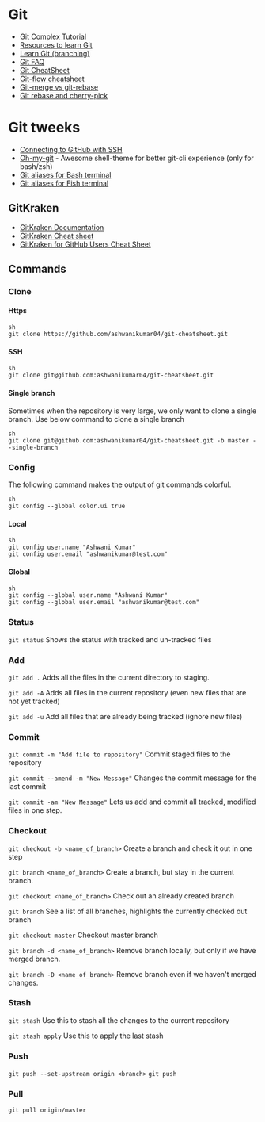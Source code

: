 # Git
- [Git Complex Tutorial](https://githowto.com/ru)
- [Resources to learn Git](http://try.github.io/)
- [Learn Git (branching)](https://learngitbranching.js.org/)
- [Git FAQ](https://github.com/k88hudson/git-flight-rules/blob/master/README_ru.md)
- [Git CheatSheet](https://services.github.com/on-demand/downloads/github-git-cheat-sheet/)
- [Git-flow cheatsheet](http://danielkummer.github.io/git-flow-cheatsheet/index.ru_RU.html)
- [Git-merge vs git-rebase](https://webdevkin.ru/posts/raznoe/izuchaem-git-merge-vs-rebase-dlya-nachinayushhix)
- [Git rebase and cherry-pick](https://toster.ru/q/28207)


# Git tweeks
- [Connecting to GitHub with SSH](https://help.github.com/en/articles/connecting-to-github-with-ssh)
- [Oh-my-git](https://github.com/arialdomartini/oh-my-git) - Awesome shell-theme for better git-cli experience (only for bash/zsh)
- [Git aliases for Bash terminal](https://github.com/sdcorp/dotfiles)
- [Git aliases for Fish terminal](https://github.com/jhillyerd/plugin-git)



## GitKraken
- [GitKraken Documentation](https://support.gitkraken.com)
- [GitKraken Cheat sheet](https://www.gitkraken.com/downloads/gitkraken-cheat-sheet-219.pdf)
- [GitKraken for GitHub Users Cheat Sheet](https://www.gitkraken.com/downloads/gitkraken-for-github-cheat-sheet-28sept2017.pdf)

## Commands

### Clone

#### Https

```
sh
git clone https://github.com/ashwanikumar04/git-cheatsheet.git
```

#### SSH

```
sh
git clone git@github.com:ashwanikumar04/git-cheatsheet.git

```
#### Single branch
Sometimes when the repository is very large, we only want to clone a single branch. Use below command to clone a single branch
```
sh
git clone git@github.com:ashwanikumar04/git-cheatsheet.git -b master --single-branch

```

### Config

The following command makes the output of git commands colorful.
```
sh
git config --global color.ui true
```

#### Local

```
sh
git config user.name "Ashwani Kumar"
git config user.email "ashwanikumar@test.com"
```

#### Global


```
sh
git config --global user.name "Ashwani Kumar"
git config --global user.email "ashwanikumar@test.com"
```

### Status

`git status` Shows the status with tracked and un-tracked files

### Add

```git add .``` Adds all the files in the current directory to staging.

```git add -A``` Adds all files in the current repository (even new files that are not yet tracked)

```git add -u```  Add all files that are already being tracked (ignore new files)

### Commit

`git commit -m "Add file to repository"` Commit staged files to the repository

`git commit --amend -m "New Message"` Changes the commit message for the last commit

`git commit -am "New Message"` Lets us add and commit all tracked, modified files in one step.

### Checkout

`git checkout -b <name_of_branch>` Create a branch and check it out in one step

`git branch <name_of_branch>` Create a branch, but stay in the current branch.

`git checkout <name_of_branch>` Check out an already created branch

`git branch` See a list of all branches, highlights the currently checked out branch

`git checkout master` Checkout master branch

`git branch -d <name_of_branch>` Remove branch locally, but only if we have merged branch.

`git branch -D <name_of_branch>` Remove branch even if we haven't merged changes.

### Stash

`git stash` Use this to stash all the changes to the current repository

`git stash apply` Use this to apply the last stash

### Push

`git push --set-upstream origin <branch>`
`git push`

### Pull

`git pull origin/master`
